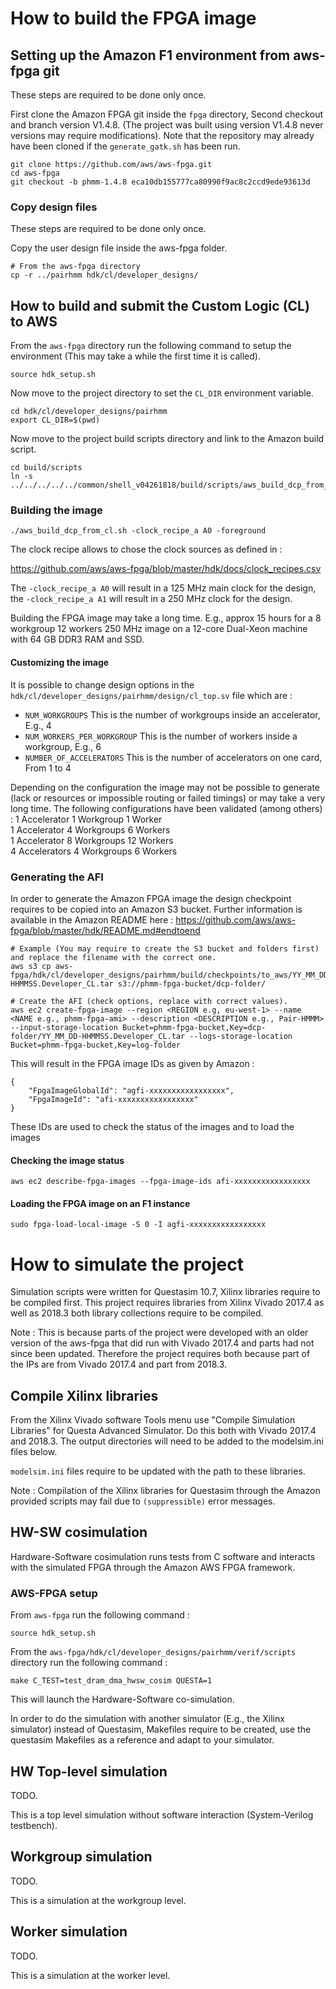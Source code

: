 # How to build the FPGA image

## Setting up the Amazon F1 environment from aws-fpga git
These steps are required to be done only once.

First clone the Amazon FPGA git inside the `fpga` directory, Second checkout and branch version V1.4.8.
(The project was built using version V1.4.8 never versions may require modifications). Note that the repository may already have been cloned if the `generate_gatk.sh` has been run.

```
git clone https://github.com/aws/aws-fpga.git
cd aws-fpga
git checkout -b phmm-1.4.8 eca10db155777ca80990f9ac8c2ccd9ede93613d
```

### Copy design files
These steps are required to be done only once.

Copy the user design file inside the aws-fpga folder.

```
# From the aws-fpga directory
cp -r ../pairhmm hdk/cl/developer_designs/
```

## How to build and submit the Custom Logic (CL) to AWS

From the `aws-fpga` directory run the following command to setup the environment (This may take a while the first time it is called).
```
source hdk_setup.sh
```

Now move to the project directory to set the `CL_DIR` environment variable.
```
cd hdk/cl/developer_designs/pairhmm
export CL_DIR=$(pwd)
```

Now move to the project build scripts directory and link to the Amazon build script.
```
cd build/scripts
ln -s ../../../../../common/shell_v04261818/build/scripts/aws_build_dcp_from_cl.sh 
```

### Building the image
```
./aws_build_dcp_from_cl.sh -clock_recipe_a A0 -foreground
```

The clock recipe allows to chose the clock sources as defined in :

https://github.com/aws/aws-fpga/blob/master/hdk/docs/clock_recipes.csv

The `-clock_recipe_a A0` will result in a 125 MHz main clock for the design, the `-clock_recipe_a A1` will result in a 250 MHz clock for the design.

Building the FPGA image may take a long time. E.g., approx 15 hours for a 8 workgroup 12 workers 250 MHz image on a 12-core Dual-Xeon machine with 64 GB DDR3 RAM and SSD.

#### Customizing the image
It is possible to change design options in the `hdk/cl/developer_designs/pairhmm/design/cl_top.sv` file which are :
- `NUM_WORKGROUPS` This is the number of workgroups inside an accelerator, E.g., 4
- `NUM_WORKERS_PER_WORKGROUP` This is the number of workers inside a workgroup, E.g., 6
- `NUMBER_OF_ACCELERATORS` This is the number of accelerators on one card, From 1 to 4

Depending on the configuration the image may not be possible to generate (lack or resources or impossible routing or failed timings) or may take a very long time.
The following configurations have been validated (among others) :
1 Accelerator 1 Workgroup 1 Worker  
1 Accelerator 4 Workgroups 6 Workers  
1 Accelerator 8 Workgroups 12 Workers  
4 Accelerators 4 Workgroups 6 Workers  

### Generating the AFI
In order to generate the Amazon FPGA image the design checkpoint requires to be copied into an Amazon S3 bucket. Further information is available in the Amazon README here : https://github.com/aws/aws-fpga/blob/master/hdk/README.md#endtoend

```
# Example (You may require to create the S3 bucket and folders first) and replace the filename with the correct one.
aws s3 cp aws-fpga/hdk/cl/developer_designs/pairhmm/build/checkpoints/to_aws/YY_MM_DD-HHMMSS.Developer_CL.tar s3://phmm-fpga-bucket/dcp-folder/

# Create the AFI (check options, replace with correct values).
aws ec2 create-fpga-image --region <REGION e.g, eu-west-1> --name <NAME e.g., phmm-fpga-ami> --description <DESCRIPTION e.g., Pair-HMMM> --input-storage-location Bucket=phmm-fpga-bucket,Key=dcp-folder/YY_MM_DD-HHMMSS.Developer_CL.tar --logs-storage-location Bucket=phmm-fpga-bucket,Key=log-folder
```

This will result in the FPGA image IDs as given by Amazon :
```
{
    "FpgaImageGlobalId": "agfi-xxxxxxxxxxxxxxxxx",
    "FpgaImageId": "afi-xxxxxxxxxxxxxxxxx"
}
```

These IDs are used to check the status of the images and to load the images

#### Checking the image status
```
aws ec2 describe-fpga-images --fpga-image-ids afi-xxxxxxxxxxxxxxxxx
```

#### Loading the FPGA image on an F1 instance
```
sudo fpga-load-local-image -S 0 -I agfi-xxxxxxxxxxxxxxxxx
```



# How to simulate the project
Simulation scripts were written for Questasim 10.7, Xilinx libraries require to be compiled first.
This project requires libraries from Xilinx Vivado 2017.4 as well as 2018.3 both library collections require to be compiled.

Note : This is because parts of the project were developed with an older version of the aws-fpga that did run with Vivado 2017.4 and parts had not since been updated. Therefore the project requires both because part of the IPs are from Vivado 2017.4 and part from 2018.3.

## Compile Xilinx libraries
From the Xilinx Vivado software Tools menu use "Compile Simulation Libraries" for Questa Advanced Simulator.
Do this both with Vivado 2017.4 and 2018.3. The output directories will need to be added to the modelsim.ini files below.

`modelsim.ini` files require to be updated with the path to these libraries.

Note : Compilation of the Xilinx libraries for Questasim through the Amazon provided scripts may fail due to `(suppressible)` error messages.

## HW-SW cosimulation
Hardware-Software cosimulation runs tests from C software and interacts with the simulated FPGA through the Amazon AWS FPGA framework.

### AWS-FPGA setup
From `aws-fpga` run the following command :

```
source hdk_setup.sh
```

From the `aws-fpga/hdk/cl/developer_designs/pairhmm/verif/scripts` directory run the following command :

```
make C_TEST=test_dram_dma_hwsw_cosim QUESTA=1
```

This will launch the Hardware-Software co-simulation.

In order to do the simulation with another simulator (E.g., the Xilinx simulator) instead of Questasim, Makefiles require to be created, use the questasim Makefiles as a reference and adapt to your simulator.

## HW Top-level simulation
TODO.

This is a top level simulation without software interaction (System-Verilog testbench).

## Workgroup simulation
TODO.

This is a simulation at the workgroup level.

## Worker simulation
TODO.

This is a simulation at the worker level.
